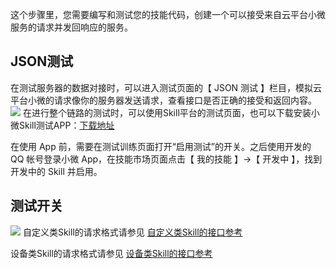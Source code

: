 这个步骤里，您需要编写和测试您的技能代码，创建一个可以接受来自云平台小微服务的请求并发回响应的服务。
## JSON测试
在测试服务器的数据对接时，可以进入测试页面的【 JSON 测试 】栏目，模拟云平台小微的请求像你的服务器发送请求，查看接口是否正确的接受和返回内容。
![](http://imgcache.tce.fsphere.cn/static/main.qcloudimg.com/raw/dfed844c43432fca52ca7a146623d47b.jpg)
在进行整个链路的测试时，可以使用Skill平台的测试页面，也可以下载安装小微Skill测试APP：[下载地址](超链待补)

在使用 App 前，需要在测试训练页面打开“启用测试”的开关。之后使用开发的 QQ 帐号登录小微 App，在技能市场页面点击【 我的技能 】->【 开发中 】，找到开发中的 Skill 并启用。

## 测试开关
![](http://imgcache.tce.fsphere.cn/static/main.qcloudimg.com/raw/7bc501cf4e47b101f3c48e7d68d6a44f.jpg)
自定义类Skill的请求格式请参见 [自定义类Skill的接口参考](超链待补)

设备类Skill的请求格式请参见 [设备类Skill的接口参考](超链待补)
